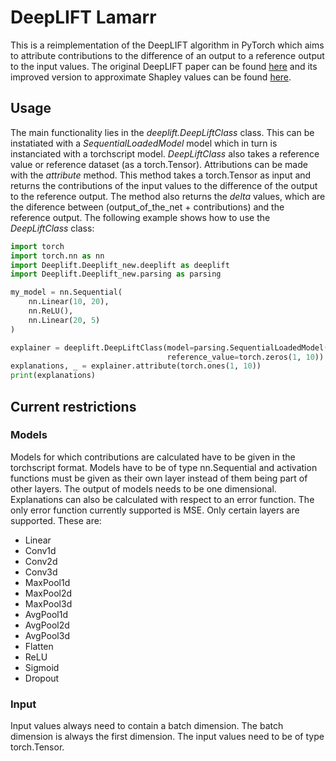 # DeepLIFT Lamarr

This is a reimplementation of the DeepLIFT algorithm in PyTorch which aims to attribute contributions
to the difference of an output to a reference output to the input values. The original DeepLIFT paper
can be found [here](https://arxiv.org/pdf/1704.02685.pdf) and its improved version to approximate
Shapley values can be found [here](https://proceedings.neurips.cc/paper/2017/file/8a20a8621978632d76c43dfd28b67767-Paper.pdf).

## Usage

The main functionality lies in the _deeplift.DeepLiftClass_ class. This can be instatiated with a 
_SequentialLoadedModel_ model which in turn is instanciated with a torchscript model. _DeepLiftClass_
also takes a reference value or reference dataset (as a torch.Tensor). Attributions can be made with
the _attribute_ method. This method takes a torch.Tensor as input and returns the contributions of the
input values to the difference of the output to the reference output. The method also returns the
_delta_ values, which are the diference between (output_of_the_net + contributions) and the reference
output. The following example shows how to use the _DeepLiftClass_ class:

```python
import torch
import torch.nn as nn
import Deeplift.Deeplift_new.deeplift as deeplift
import Deeplift.Deeplift_new.parsing as parsing

my_model = nn.Sequential(
    nn.Linear(10, 20),
    nn.ReLU(),
    nn.Linear(20, 5)
)

explainer = deeplift.DeepLiftClass(model=parsing.SequentialLoadedModel(torch.jit.script(my_model)),
                                   reference_value=torch.zeros(1, 10))
explanations, _ = explainer.attribute(torch.ones(1, 10))
print(explanations)
```

## Current restrictions

### Models
Models for which contributions are calculated have to be given in the torchscript format. Models
have to be of type nn.Sequential and activation functions must be given as their own layer instead of
them being part of other layers. The output of models needs to be one dimensional. Explanations can
also be calculated with respect to an error function. The only error function currently supported is
MSE. Only certain layers are supported. These are:
- Linear
- Conv1d
- Conv2d
- Conv3d
- MaxPool1d
- MaxPool2d
- MaxPool3d
- AvgPool1d
- AvgPool2d
- AvgPool3d
- Flatten
- ReLU
- Sigmoid
- Dropout

### Input
Input values always need to contain a batch dimension. The batch dimension is always the first
dimension. The input values need to be of type torch.Tensor.
